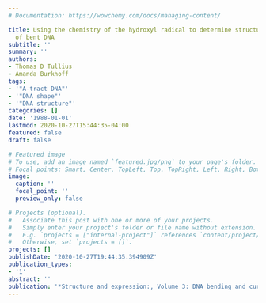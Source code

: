 ```yaml
---
# Documentation: https://wowchemy.com/docs/managing-content/

title: Using the chemistry of the hydroxyl radical to determine structural details
  of bent DNA
subtitle: ''
summary: ''
authors:
- Thomas D Tullius
- Amanda Burkhoff
tags:
- '"A-tract DNA"'
- '"DNA shape"'
- '"DNA structure"'
categories: []
date: '1988-01-01'
lastmod: 2020-10-27T15:44:35-04:00
featured: false
draft: false

# Featured image
# To use, add an image named `featured.jpg/png` to your page's folder.
# Focal points: Smart, Center, TopLeft, Top, TopRight, Left, Right, BottomLeft, Bottom, BottomRight.
image:
  caption: ''
  focal_point: ''
  preview_only: false

# Projects (optional).
#   Associate this post with one or more of your projects.
#   Simply enter your project's folder or file name without extension.
#   E.g. `projects = ["internal-project"]` references `content/project/deep-learning/index.md`.
#   Otherwise, set `projects = []`.
projects: []
publishDate: '2020-10-27T19:44:35.394909Z'
publication_types:
- '1'
abstract: ''
publication: '*Structure and expression:, Volume 3: DNA bending and curvature*'
---
```

